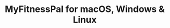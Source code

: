 ---
name: MyFitnessPal
url: 'https://www.myfitnesspal.com/'
category: Health & Fitness
title: 'MyFitnessPal for macOS, Windows & Linux'
key: myfitnesspal

---